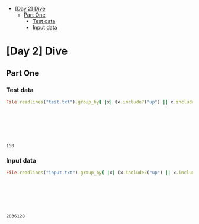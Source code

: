 - [[Day 2] Dive](#org8a4d5ac)
  - [Part One](#orge739151)
    - [Test data](#org1c47510)
    - [Input data](#orgf485cca)


<a id="org8a4d5ac"></a>

# [Day 2] Dive


<a id="orge739151"></a>

## Part One


<a id="org1c47510"></a>

### Test data

```ruby
File.readlines("test.txt").group_by{ |x| (x.include?("up") || x.include?("down")) }.values.map{ |x| x.map{ |x|
                                                                            if x.include?("up")
                                                                              -(x[/\d+/].to_i)
                                                                            else
                                                                              x[/\d+/].to_i
                                                                            end
                                                                           }.sum }.inject(:*)
```

    150


<a id="orgf485cca"></a>

### Input data

```ruby
File.readlines("input.txt").group_by{ |x| (x.include?("up") || x.include?("down")) }.values.map{ |x| x.map{ |x|
                                                                            if x.include?("up")
                                                                              -(x[/\d+/].to_i)
                                                                            else
                                                                              x[/\d+/].to_i
                                                                            end
                                                                           }.sum }.inject(:*)
```

    2036120
